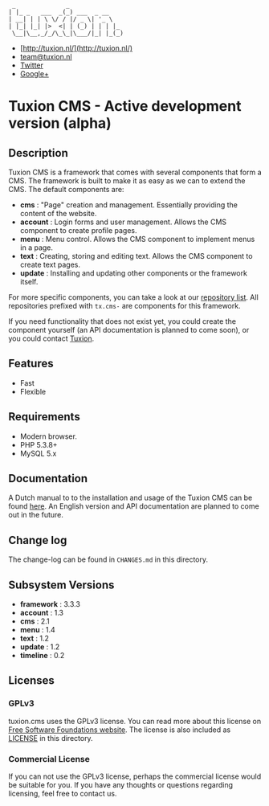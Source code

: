 ```
 _              _               
| |_ _   ___  _(_) ___  _ __    
| __| | | \ \/ / |/ _ \| '_ \   
| |_| |_| |>  <| | (_) | | | |_ 
 \__|\__,_/_/\_\_|\___/|_| |_(_) 
```

* [http://tuxion.nl/](http://tuxion.nl/)
* [team@tuxion.nl](mailto:team@tuxion.nl)
* [Twitter](http://twitter.com/Tuxion)
* [Google+](http://tuxion.nl/+)

# Tuxion CMS - Active development version (alpha)

## Description

Tuxion CMS is a framework that comes with several components that form a CMS. The
framework is built to make it as easy as we can to extend the CMS. The default components
are:

* __cms__     : "Page" creation and management. Essentially providing the content of the website.
* __account__ : Login forms and user management. Allows the CMS component to create profile pages.
* __menu__    : Menu control. Allows the CMS component to implement menus in a page.
* __text__    : Creating, storing and editing text. Allows the CMS component to create text pages.
* __update__  : Installing and updating other components or the framework itself.

For more specific components, you can take a look at our
[repository list](https://github.com/Tuxion). All repositories prefixed with `tx.cms-` are
components for this framework.

If you need functionality that does not exist yet, you could create the component yourself
(an API documentation is planned to come soon), or you could contact
[Tuxion](http://web.tuxion.nl/).

## Features

* Fast
* Flexible

## Requirements

* Modern browser.
* PHP 5.3.8+
* MySQL 5.x

## Documentation

A Dutch manual to to the installation and usage of the Tuxion CMS can be found
[here](http://handleiding.tuxion.nl/). An English version and API documentation are
planned to come out in the future.

## Change log

The change-log can be found in `CHANGES.md` in this directory.

## Subsystem Versions

* __framework__ : 3.3.3
* __account__   : 1.3
* __cms__       : 2.1
* __menu__      : 1.4
* __text__      : 1.2
* __update__    : 1.2
* __timeline__  : 0.2

## Licenses

### GPLv3

tuxion.cms uses the GPLv3 license. You can read more about this license on [Free Software
Foundations website](http://www.gnu.org/licenses/gpl-3.0.html). The license is also
included as [LICENSE](https://raw.github.com/Tuxion/tuxion.cms/master/LICENSE) in this
directory.

### Commercial License

If you can not use the GPLv3 license, perhaps the commercial license would be suitable for
you. If you have any thoughts or questions regarding licensing, feel free to contact us.

